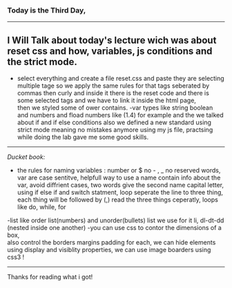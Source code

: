 ### Today is the Third Day,

---

## **I Will Talk about today's lecture wich was about reset css and how, variables, js conditions and the strict mode.**

- select everything and create a file reset.css and paste they are selecting multiple tage so we apply the same rules for that tags seberated by commas then curly and inside it there is the reset code and there is some selected tags and we have to link it inside the html page,<br /> then we styled some of ower contains.
  -var types like string boolean and numbers and fload numbers like (1.4) for example and the we talked about if and if else conditions also we defined a new standard using strict mode meaning no mistakes anymore using my js file, practsing while doing the lab gave me some good skills.

---

_Ducket book:_

- the rules for naming variables : number or $ no - , \_ no reserved words, var are case sentitve, helpfull way to use a name contain info about the var, avoid diffrient cases, two words give the second name capital letter, using if else if and switch statment, loop seperate the line to three thing, each thing will be followed by (,) read the three things ceperatly, loops like do, while, for

-list like order list(numbers) and unorder(bullets) list we use for it li, dl-dt-dd (nested inside one another)
-you can use css to contor the dimensions of a box,<br /> also control the borders margins padding for each, we can hide elements using display and visiblity properties, we can use image boarders using css3 !

---

Thanks for reading what i got!
